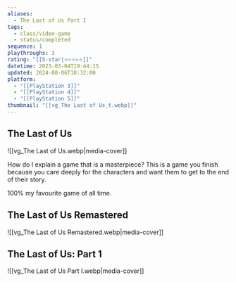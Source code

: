 ```yaml
---
aliases:
  - The Last of Us Part I
tags:
  - class/video-game
  - status/completed
sequence: 1
playthroughs: 3
rating: "[[5-star|⭐️⭐️⭐️⭐️⭐️]]"
datetime: 2023-03-04T19:44:15
updated: 2024-08-06T18:32:00
platform:
  - "[[PlayStation 3]]"
  - "[[PlayStation 4]]"
  - "[[PlayStation 5]]"
thumbnail: "[[vg_The Last of Us_t.webp]]"
---
```

## The Last of Us
![[vg_The Last of Us.webp|media-cover]]

How do I explain a game that is a masterpiece? This is a game you finish because you care deeply for the characters and want them to get to the end of their story.

100% my favourite game of all time.
## The Last of Us Remastered
![[vg_The Last of Us Remastered.webp|media-cover]]

## The Last of Us: Part 1
![[vg_The Last of Us Part I.webp|media-cover]]